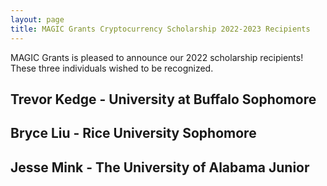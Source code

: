 ```yaml
---
layout: page
title: MAGIC Grants Cryptocurrency Scholarship 2022-2023 Recipients
---
```


MAGIC Grants is pleased to announce our 2022 scholarship recipients! These three individuals wished to be recognized.

## Trevor Kedge - University at Buffalo Sophomore
## Bryce Liu - Rice University Sophomore
## Jesse Mink - The University of Alabama Junior
